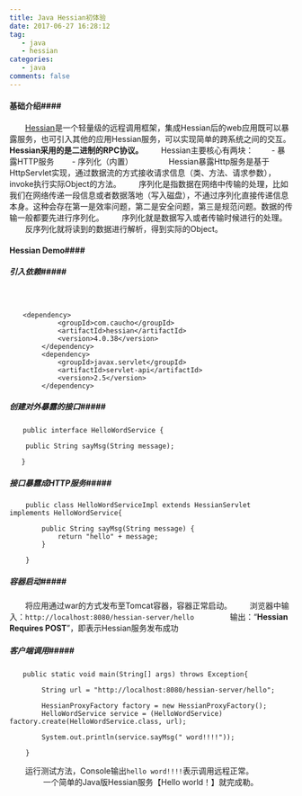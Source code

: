```yaml
---
title: Java Hessian初体验
date: 2017-06-27 16:28:12
tag:
   - java
   - hessian
categories:
   - java
comments: false
---
```


#### 基础介绍####

　　[Hessian](http://hessian.caucho.com/)是一个轻量级的远程调用框架，集成Hessian后的web应用既可以暴露服务，也可引入其他的应用Hessian服务，可以实现简单的跨系统之间的交互。**Hessian采用的是二进制的RPC协议。**
　　Hessian主要核心有两块：
　　-  暴露HTTP服务
　　-  序列化（内置）
　　
　　Hessian暴露Http服务是基于HttpServlet实现，通过数据流的方式接收请求信息（类、方法、请求参数），invoke执行实际Object的方法。
　　序列化是指数据在网络中传输的处理，比如我们在网络传递一段信息或者数据落地（写入磁盘），不通过序列化直接传递信息本身。这种会存在第一是效率问题，第二是安全问题，第三是规范问题。数据的传输一般都要先进行序列化。
　　序列化就是数据写入或者传输时候进行的处理。
　　反序列化就将读到的数据进行解析，得到实际的Object。
　　
　　
#### Hessian Demo####

##### 引入依赖#####
　　
```　　
　　<dependency>
			<groupId>com.caucho</groupId>
			<artifactId>hessian</artifactId>
			<version>4.0.38</version>
		</dependency>
		<dependency>
			<groupId>javax.servlet</groupId>
			<artifactId>servlet-api</artifactId>
			<version>2.5</version>
		</dependency>
```
##### 创建对外暴露的接口#####

```
　　public interface HelloWordService {

	public String sayMsg(String message);
	
   }
```

##### 接口暴露成HTTP服务#####

```
	public class HelloWordServiceImpl extends HessianServlet implements HelloWordService{
	
		public String sayMsg(String message) {
			return "hello" + message;
		}
	
	}
```

##### 容器启动#####
	
　　将应用通过war的方式发布至Tomcat容器，容器正常启动。
　　浏览器中输入：`http://localhost:8080/hessian-server/hello`
　　
　　输出：“**Hessian Requires POST**”，即表示Hessian服务发布成功

##### 客户端调用#####

```
　　public static void main(String[] args) throws Exception{

		String url = "http://localhost:8080/hessian-server/hello";

		HessianProxyFactory factory = new HessianProxyFactory();
		HelloWordService service = (HelloWordService) factory.create(HelloWordService.class, url);

		System.out.println(service.sayMsg(" word!!!!"));

	}
```
　　运行测试方法，Console输出`hello word!!!!`表示调用远程正常。
　　
　　一个简单的Java版Hessian服务【Hello world！】就完成勒。